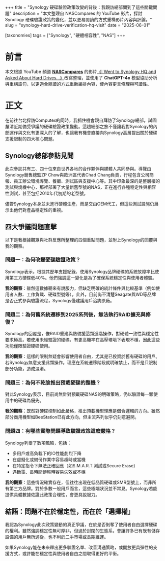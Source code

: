 +++
title = "Synology 硬碟驗證政策改變的背後：我親訪總部問到了這些關鍵問題"
description = "本文整理自 NASCompares 的 YouTube 影片，探討 Synology 硬碟驗證政策的變化，並以更易閱讀的方式重構影片內容與評論。"
slug = "synology-hard-drive-verification-hq-visit"
date = "2025-06-01"

[taxonomies]
tags = ["Synology", "硬體相容性", "NAS"]
+++

# 前言

本文根據 YouTube 頻道 [**NASCompares**](https://www.youtube.com/@nascompares) 的影片[《I Went to Synology HQ and Asked About Hard Drives...》](https://www.youtube.com/watch?v=uKZSxsnTqgY)改寫整理，並使用了 **ChatGPT-4o** 模型協助分析與重構語句，以更適合閱讀的方式重新編排內容，使內容更具條理與可讀性。

# 正文

在前往台北採訪Computex的同時，我抓住機會親自拜訪了Synology總部，試圖釐清近期備受爭議的硬碟驗證政策變動。這趟總部之旅不僅讓我對Synology的內部運作與文化有更深入的了解，也讓我有機會直接向Synology高層提出關於硬碟支援限制的四大核心問題。

## Synology總部參訪見聞

此次參訪共有三、四十位來自世界各地的合作夥伴與媒體人共同參與。導覽由Synology銷售總監ZP Chow與歐洲區代表Chad Chang負責，行程包含公司簡報、員工辦公環境導覽、餐廳、測試區與支援中心等。其中印象最深的是整層樓的測試與燒機中心，那裡部署了大量新舊型號的NAS，正在進行各種穩定性與相容性測試，甚至包括2010年代初期的老型號。

儘管Synology本身並未進行硬體生產，而是交由OEM代工，但這些測試設施仍展示出他們對產品穩定性的重視。

## 四大爭議問題直擊

以下是我根據觀眾與社群反應所整理的四個重點問題，並附上Synology的回覆與我的觀察。

### 問題一：為何改變硬碟驗證政策？

Synology表示，根據其歷年支援紀錄，使用Synology品牌硬碟的系統故障率比使用第三方硬碟低40%。他們強調這一變化是為了確保系統穩定性與使用者體驗。

**我的觀察**：雖然這數據聽來有說服力，但缺乏明確的統計條件與比較基準（例如使用者人數、工作負載、硬碟型號等）。此外，目前尚不清楚Seagate與WD等品牌是否正式參與驗證流程，Synology僅建議用戶洽詢原廠。

### 問題二：為何舊系統遷移到2025系列後，無法執行RAID擴充與修復？

Synology的回覆是，像RAID重建與熱備援這類進階操作，對硬體一致性與穩定性要求極高。若使用未經驗證的硬碟，有更高機率在高壓環境下表現不穩，因此這些功能僅限驗證硬碟使用。

**我的觀察**：這樣的限制無疑會影響使用者自由，尤其是已投資於舊有硬碟的用戶。若Synology無意支援此類操作，理應在系統遷移階段就明確禁止，而不是只限制部分功能，造成混淆。

### 問題三：為何不乾脆推出預載硬碟的整機？

對此Synology表示，目前尚無針對預載硬碟NAS的明確策略，仍以驗證每一顆使用中的硬碟為優先。

**我的觀察**：既然對硬碟控制如此嚴格，推出預載機型理應是個合邏輯的方向。雖然部分商用機型如BeeStation已有此方向，但主流系列似乎仍刻意避開。

### 問題四：有哪些實際問題導致驗證政策這麼嚴格？

Synology列舉了數項風險，包括：

* 多用戶或高負載下的IO性能劇烈下降
* 在虛擬化或備份作業中容易超時或當機
* 在特定指令下無法正確回應（如S.M.A.R.T.測試或Secure Erase）
* 遇斷電、長時間傳輸時容易失效或不穩

**我的觀察**：這些情況確實存在，但往往出現在低品質硬碟或SMR型號上，而非所有第三方品牌。對於多數一般用戶而言，這些極端狀況並不常見。Synology若能提供具體數據佐證此政策合理性，會更具說服力。

## 結語：問題不在於穩定性，而在於「選擇權」

我認為Synology此次政策變動的真正爭議，在於是否剝奪了使用者自由選擇硬碟的權利。雖然強調穩定性無可厚非，但過於封閉的生態系，會讓許多已有既有儲存設備的用戶無所適從，也不利於二手市場或長期維運。

如果Synology能在未來釋出更多驗證名單、改善溝通策略，或開放更具彈性的支援方式，或許能在穩定性與使用者自由之間取得更好的平衡。
